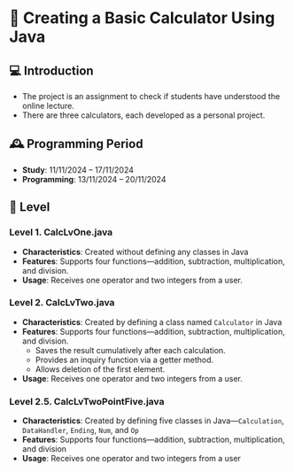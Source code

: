 # :1234: Creating a Basic Calculator Using Java

## 💻 Introduction
- The project is an assignment to check if students have understood the online lecture.
- There are three calculators, each developed as a personal project.
  

## 🕰️ Programming Period
- **Study**: 11/11/2024 – 17/11/2024
- **Programming**: 13/11/2024 – 20/11/2024

## 🚀 Level

### Level 1. CalcLvOne.java
- **Characteristics**: Created without defining any classes in Java
- **Features**: Supports four functions—addition, subtraction, multiplication, and division.
- **Usage**: Receives one operator and two integers from a user.

### Level 2. CalcLvTwo.java
- **Characteristics**: Created by defining a class named `Calculator` in Java
- **Features**: Supports four functions—addition, subtraction, multiplication, and division.
  - Saves the result cumulatively after each calculation.
  - Provides an inquiry function via a getter method.
  - Allows deletion of the first element.
- **Usage**: Receives one operator and two integers from a user.

### Level 2.5. CalcLvTwoPointFive.java
- **Characteristics**: Created by defining five classes in Java—`Calculation`, `DataHandler`, `Ending`, `Num`, and `Op`
- **Features**: Supports four functions—addition, subtraction, multiplication, and division
- **Usage**: Receives one operator and two integers from a user

